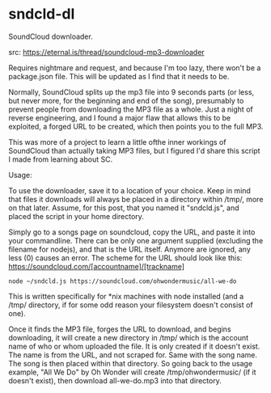 # sndcld-dl
SoundCloud downloader.

src: https://eternal.is/thread/soundcloud-mp3-downloader

Requires nightmare and request, and because I'm too lazy, there won't be a package.json file. This will be updated as I find that it needs to be.

Normally, SoundCloud splits up the mp3 file into 9 seconds parts (or less, but never more, for the beginning and end of the song), presumably to prevent people from downloading the MP3 file as a whole. Just a night of reverse engineering, and I found a major flaw that allows this to be exploited, a forged URL to be created, which then points you to the full MP3.

This was more of a project to learn a little ofthe inner workings of SoundCloud than actually taking MP3 files, but I figured I'd share this script I made from learning about SC.

Usage:

To use the downloader, save it to a location of your choice. Keep in mind that files it downloads will always be placed in a directory within /tmp/, more on that later. Assume, for this post, that you named it "sndcld.js", and placed the script in your home directory.

Simply go to a songs page on soundcloud, copy the URL, and paste it into your commandline. There can be only one argument supplied (excluding the filename for nodejs), and that is the URL itself. Anymore are ignored, any less (0) causes an error. The scheme for the URL should look like this: https://soundcloud.com/[accountname]/[trackname]

`node ~/sndcld.js https://soundcloud.com/ohwondermusic/all-we-do`

This is written specifically for \*nix machines with node installed (and a /tmp/ directory, if for some odd reason your filesystem doesn't consist of one).

Once it finds the MP3 file, forges the URL to download, and begins downloading, it will create a new directory in /tmp/ which is the account name of who or whom uploaded the file. It is only created if it doesn't exist. The name is from the URL, and not scraped for. Same with the song name. The song is then placed within that directory. So going back to the usage example, "All We Do" by Oh Wonder will create /tmp/ohwondermusic/ (if it doesn't exist), then download all-we-do.mp3 into that directory.
